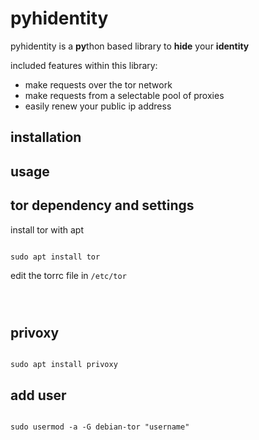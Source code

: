 # pyhidentity

pyhidentity is a **py**thon based library to **hide** your **identity**

included features within this library:

 - make requests over the tor network 
 - make requests from a selectable pool of proxies
 - easily renew your public ip address
 
 
## installation


## usage

## tor dependency and settings
install tor with apt
<pre><code>
sudo apt install tor
</code></pre>

edit the torrc file in `/etc/tor`
<pre><code>

</code></pre>


## privoxy

<pre><code>
sudo apt install privoxy
</code></pre>

## add user 

<pre><code>
sudo usermod -a -G debian-tor "username"
</code></pre>